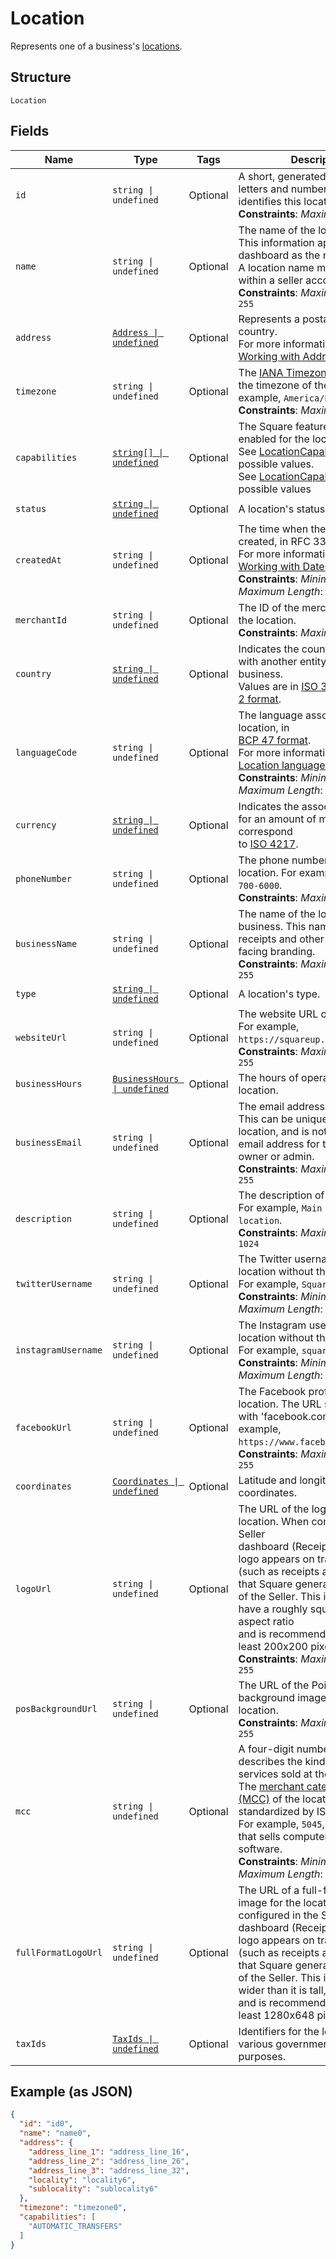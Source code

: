 
# Location

Represents one of a business's [locations](../../https://developer.squareup.com/docs/locations-api).

## Structure

`Location`

## Fields

| Name | Type | Tags | Description |
|  --- | --- | --- | --- |
| `id` | `string \| undefined` | Optional | A short, generated string of letters and numbers that uniquely identifies this location instance.<br>**Constraints**: *Maximum Length*: `32` |
| `name` | `string \| undefined` | Optional | The name of the location.<br>This information appears in the dashboard as the nickname.<br>A location name must be unique within a seller account.<br>**Constraints**: *Maximum Length*: `255` |
| `address` | [`Address \| undefined`](../../doc/models/address.md) | Optional | Represents a postal address in a country.<br>For more information, see [Working with Addresses](../../https://developer.squareup.com/docs/build-basics/working-with-addresses). |
| `timezone` | `string \| undefined` | Optional | The [IANA Timezone](../../https://www.iana.org/time-zones) identifier for<br>the timezone of the location. For example, `America/Los_Angeles`.<br>**Constraints**: *Maximum Length*: `30` |
| `capabilities` | [`string[] \| undefined`](../../doc/models/location-capability.md) | Optional | The Square features that are enabled for the location.<br>See [LocationCapability](../../doc/models/location-capability.md) for possible values.<br>See [LocationCapability](../../#type-locationcapability) for possible values |
| `status` | [`string \| undefined`](../../doc/models/location-status.md) | Optional | A location's status. |
| `createdAt` | `string \| undefined` | Optional | The time when the location was created, in RFC 3339 format.<br>For more information, see [Working with Dates](../../https://developer.squareup.com/docs/build-basics/working-with-dates).<br>**Constraints**: *Minimum Length*: `20`, *Maximum Length*: `25` |
| `merchantId` | `string \| undefined` | Optional | The ID of the merchant that owns the location.<br>**Constraints**: *Maximum Length*: `32` |
| `country` | [`string \| undefined`](../../doc/models/country.md) | Optional | Indicates the country associated with another entity, such as a business.<br>Values are in [ISO 3166-1-alpha-2 format](../../http://www.iso.org/iso/home/standards/country_codes.htm). |
| `languageCode` | `string \| undefined` | Optional | The language associated with the location, in<br>[BCP 47 format](../../https://tools.ietf.org/html/bcp47#appendix-A).<br>For more information, see [Location language code](../../https://developer.squareup.com/docs/locations-api#location-language-code).<br>**Constraints**: *Minimum Length*: `5`, *Maximum Length*: `5` |
| `currency` | [`string \| undefined`](../../doc/models/currency.md) | Optional | Indicates the associated currency for an amount of money. Values correspond<br>to [ISO 4217](../../https://wikipedia.org/wiki/ISO_4217). |
| `phoneNumber` | `string \| undefined` | Optional | The phone number of the location. For example, `+1 855-700-6000`.<br>**Constraints**: *Maximum Length*: `17` |
| `businessName` | `string \| undefined` | Optional | The name of the location's overall business. This name is present on receipts and other customer-facing branding.<br>**Constraints**: *Maximum Length*: `255` |
| `type` | [`string \| undefined`](../../doc/models/location-type.md) | Optional | A location's type. |
| `websiteUrl` | `string \| undefined` | Optional | The website URL of the location.  For example, `https://squareup.com`.<br>**Constraints**: *Maximum Length*: `255` |
| `businessHours` | [`BusinessHours \| undefined`](../../doc/models/business-hours.md) | Optional | The hours of operation for a location. |
| `businessEmail` | `string \| undefined` | Optional | The email address of the location. This can be unique to the location, and is not always the email address for the business owner or admin.<br>**Constraints**: *Maximum Length*: `255` |
| `description` | `string \| undefined` | Optional | The description of the location. For example, `Main Street location`.<br>**Constraints**: *Maximum Length*: `1024` |
| `twitterUsername` | `string \| undefined` | Optional | The Twitter username of the location without the '@' symbol. For example, `Square`.<br>**Constraints**: *Minimum Length*: `1`, *Maximum Length*: `15` |
| `instagramUsername` | `string \| undefined` | Optional | The Instagram username of the location without the '@' symbol. For example, `square`.<br>**Constraints**: *Minimum Length*: `1`, *Maximum Length*: `30` |
| `facebookUrl` | `string \| undefined` | Optional | The Facebook profile URL of the location. The URL should begin with 'facebook.com/'. For example, `https://www.facebook.com/square`.<br>**Constraints**: *Maximum Length*: `255` |
| `coordinates` | [`Coordinates \| undefined`](../../doc/models/coordinates.md) | Optional | Latitude and longitude coordinates. |
| `logoUrl` | `string \| undefined` | Optional | The URL of the logo image for the location. When configured in the Seller<br>dashboard (Receipts section), the logo appears on transactions (such as receipts and invoices)<br>that Square generates on behalf of the Seller. This image should have a roughly square (1:1) aspect ratio<br>and is recommended to be at least 200x200 pixels.<br>**Constraints**: *Maximum Length*: `255` |
| `posBackgroundUrl` | `string \| undefined` | Optional | The URL of the Point of Sale background image for the location.<br>**Constraints**: *Maximum Length*: `255` |
| `mcc` | `string \| undefined` | Optional | A four-digit number that describes the kind of goods or services sold at the location.<br>The [merchant category code (MCC)](../../https://developer.squareup.com/docs/locations-api#initialize-a-merchant-category-code) of the location as standardized by ISO 18245.<br>For example, `5045`, for a location that sells computer goods and software.<br>**Constraints**: *Minimum Length*: `4`, *Maximum Length*: `4` |
| `fullFormatLogoUrl` | `string \| undefined` | Optional | The URL of a full-format logo image for the location. When configured in the Seller<br>dashboard (Receipts section), the logo appears on transactions (such as receipts and invoices)<br>that Square generates on behalf of the Seller. This image can be wider than it is tall,<br>and is recommended to be at least 1280x648 pixels. |
| `taxIds` | [`TaxIds \| undefined`](../../doc/models/tax-ids.md) | Optional | Identifiers for the location used by various governments for tax purposes. |

## Example (as JSON)

```json
{
  "id": "id0",
  "name": "name0",
  "address": {
    "address_line_1": "address_line_16",
    "address_line_2": "address_line_26",
    "address_line_3": "address_line_32",
    "locality": "locality6",
    "sublocality": "sublocality6"
  },
  "timezone": "timezone0",
  "capabilities": [
    "AUTOMATIC_TRANSFERS"
  ]
}
```

